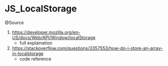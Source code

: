 # JS_LocalStorage

@Source
1. https://developer.mozilla.org/en-US/docs/Web/API/Window/localStorage
   - full explaination
2. https://stackoverflow.com/questions/3357553/how-do-i-store-an-array-in-localstorage
   - code reference
   
